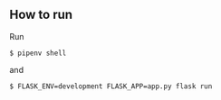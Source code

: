 ## How to run

Run

```console
$ pipenv shell
```

and

```console
$ FLASK_ENV=development FLASK_APP=app.py flask run
```